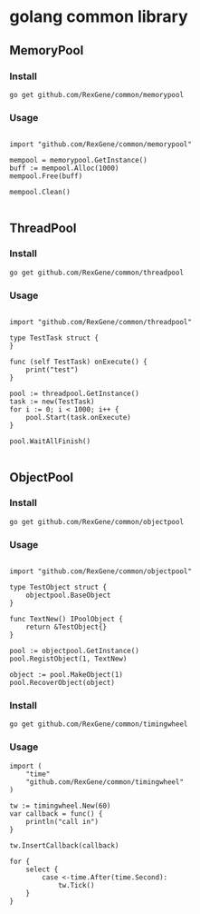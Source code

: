 # golang common library

## MemoryPool 

### Install

```
go get github.com/RexGene/common/memorypool
```

### Usage

```golang

import "github.com/RexGene/common/memorypool"

mempool = memorypool.GetInstance() 
buff := mempool.Alloc(1000)
mempool.Free(buff)

mempool.Clean()


```

## ThreadPool

### Install
```
go get github.com/RexGene/common/threadpool
```
### Usage

```golang

import "github.com/RexGene/common/threadpool"

type TestTask struct {
}

func (self TestTask) onExecute() {
	print("test")
}

pool := threadpool.GetInstance()
task := new(TestTask)
for i := 0; i < 1000; i++ {
    pool.Start(task.onExecute)
}

pool.WaitAllFinish()


```
## ObjectPool


### Install
```
go get github.com/RexGene/common/objectpool
```
### Usage

```golang

import "github.com/RexGene/common/objectpool"

type TestObject struct {
    objectpool.BaseObject
}

func TextNew() IPoolObject {
	return &TestObject{}
}

pool := objectpool.GetInstance()
pool.RegistObject(1, TextNew)

object := pool.MakeObject(1)
pool.RecoverObject(object)

```

### Install
```
go get github.com/RexGene/common/timingwheel
```

### Usage
```golang
import (
    "time"
    "github.com/RexGene/common/timingwheel"
)

tw := timingwheel.New(60)
var callback = func() {
    println("call in")
}

tw.InsertCallback(callback)

for {
    select {
        case <-time.After(time.Second):
            tw.Tick()
    }
}

```
